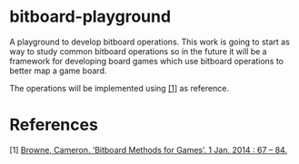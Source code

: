 # bitboard-playground
A playground to develop bitboard operations. This work is going to start as way to study common bitboard operations so in the future it will be a framework for developing board games which use bitboard operations to better map a game board.

The operations will be implemented using [[1]](http://eprints.qut.edu.au/85005/1/__staffhome.qut.edu.au_staffgroupm$_meaton_Desktop_bits-7.pdf) as reference.

# References
[1] [Browne, Cameron. ‘Bitboard Methods for Games’. 1 Jan. 2014 : 67 – 84.](http://eprints.qut.edu.au/85005/1/__staffhome.qut.edu.au_staffgroupm$_meaton_Desktop_bits-7.pdf)
